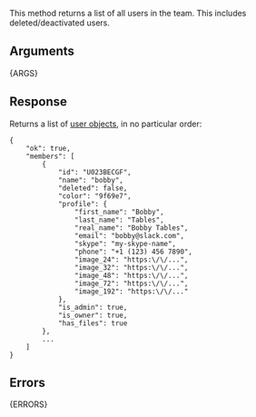 
This method returns a list of all users in the team. This includes deleted/deactivated users.


## Arguments

{ARGS}


## Response

Returns a list of [user objects](/types/user), in no particular order:


	{
	    "ok": true,
	    "members": [
	        {
	            "id": "U023BECGF",
	            "name": "bobby",
	            "deleted": false,
	            "color": "9f69e7",
	            "profile": {
	                "first_name": "Bobby",
	                "last_name": "Tables",
	                "real_name": "Bobby Tables",
	                "email": "bobby@slack.com",
	                "skype": "my-skype-name",
	                "phone": "+1 (123) 456 7890",
	                "image_24": "https:\/\/...",
	                "image_32": "https:\/\/...",
	                "image_48": "https:\/\/...",
	                "image_72": "https:\/\/...",
	                "image_192": "https:\/\/..."
	            },
	            "is_admin": true,
	            "is_owner": true,
	            "has_files": true
	        },
	        ...
	    ]
	}


## Errors

{ERRORS}
